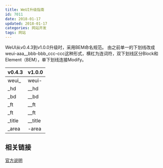 ```yaml
---
title: WeUI升级指南
id: 7011
date: 2018-01-17
updated: 2018-01-17
categories: 网站开发
tags: 网站
---
```


WeUI从v0.4.3到v1.0.0升级时，采用BEM命名规范。
由之前单一的下划线改成weui-aaa__bbb-bbb_ccc-ccc这种形式，横杠为连词符，双下划线区分Block和Element（BEM），单下划线连接Modify。
<!--more-->

| v0.4.3    | v1.0.0    |
| --------- | --------- |
| weui_     | weui-     |
| _hd       | __hd      |
| _bd       | __bd      |
| _ft       | __ft      |
| _ft       | __ft      |
| _title    | __title   |
| _area     | -area     |

## 相关链接
[官方说明](https://github.com/Tencent/weui/wiki/%E5%9C%A81.0.0%E5%9C%A8%E4%BB%A3%E7%A0%81%E5%B1%82%E9%9D%A2%E4%B8%8A%E5%81%9A%E4%BA%86%E5%93%AA%E4%BA%9B%E6%94%B9%E5%8F%98)
